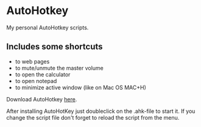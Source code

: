AutoHotkey
==========

My personal AutoHotkey scripts.  
  

Includes some shortcuts  
-----------------------
* to web pages
* to mute/unmute the master volume
* to open the calculator
* to open notepad
* to minimize active window (like on Mac OS MAC+H)


Download AutoHotkey [here](http://www.autohotkey.com).  
  

After installing AutoHotKey just doubleclick on the .ahk-file to start it. If you change the script file don't forget to reload the script from the menu.